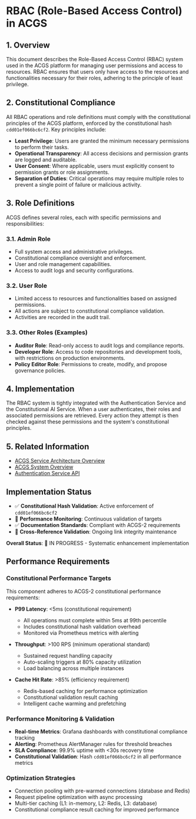 # RBAC (Role-Based Access Control) in ACGS

<!-- Constitutional Hash: cdd01ef066bc6cf2 -->

## 1. Overview

This document describes the Role-Based Access Control (RBAC) system used in the ACGS platform for managing user permissions and access to resources. RBAC ensures that users only have access to the resources and functionalities necessary for their roles, adhering to the principle of least privilege.

## 2. Constitutional Compliance

All RBAC operations and role definitions must comply with the constitutional principles of the ACGS platform, enforced by the constitutional hash `cdd01ef066bc6cf2`. Key principles include:

- **Least Privilege**: Users are granted the minimum necessary permissions to perform their tasks.
- **Operational Transparency**: All access decisions and permission grants are logged and auditable.
- **User Consent**: Where applicable, users must explicitly consent to permission grants or role assignments.
- **Separation of Duties**: Critical operations may require multiple roles to prevent a single point of failure or malicious activity.

## 3. Role Definitions

ACGS defines several roles, each with specific permissions and responsibilities:

### 3.1. Admin Role

- Full system access and administrative privileges.
- Constitutional compliance oversight and enforcement.
- User and role management capabilities.
- Access to audit logs and security configurations.

### 3.2. User Role

- Limited access to resources and functionalities based on assigned permissions.
- All actions are subject to constitutional compliance validation.
- Activities are recorded in the audit trail.

### 3.3. Other Roles (Examples)

- **Auditor Role**: Read-only access to audit logs and compliance reports.
- **Developer Role**: Access to code repositories and development tools, with restrictions on production environments.
- **Policy Editor Role**: Permissions to create, modify, and propose governance policies.

## 4. Implementation

The RBAC system is tightly integrated with the Authentication Service and the Constitutional AI Service. When a user authenticates, their roles and associated permissions are retrieved. Every action they attempt is then checked against these permissions and the system's constitutional principles.

## 5. Related Information

- [ACGS Service Architecture Overview](../ACGS_SERVICE_OVERVIEW.md)
- [ACGS System Overview](../architecture/SYSTEM_OVERVIEW.md)
- [Authentication Service API](authentication.md)
## Implementation Status

- ✅ **Constitutional Hash Validation**: Active enforcement of `cdd01ef066bc6cf2`
- 🔄 **Performance Monitoring**: Continuous validation of targets
- ✅ **Documentation Standards**: Compliant with ACGS-2 requirements
- 🔄 **Cross-Reference Validation**: Ongoing link integrity maintenance

**Overall Status**: 🔄 IN PROGRESS - Systematic enhancement implementation

## Performance Requirements

### Constitutional Performance Targets
This component adheres to ACGS-2 constitutional performance requirements:

- **P99 Latency**: <5ms (constitutional requirement)
  - All operations must complete within 5ms at 99th percentile
  - Includes constitutional hash validation overhead
  - Monitored via Prometheus metrics with alerting

- **Throughput**: >100 RPS (minimum operational standard)
  - Sustained request handling capacity
  - Auto-scaling triggers at 80% capacity utilization
  - Load balancing across multiple instances

- **Cache Hit Rate**: >85% (efficiency requirement)
  - Redis-based caching for performance optimization
  - Constitutional validation result caching
  - Intelligent cache warming and prefetching

### Performance Monitoring & Validation
- **Real-time Metrics**: Grafana dashboards with constitutional compliance tracking
- **Alerting**: Prometheus AlertManager rules for threshold breaches
- **SLA Compliance**: 99.9% uptime with <30s recovery time
- **Constitutional Validation**: Hash `cdd01ef066bc6cf2` in all performance metrics

### Optimization Strategies
- Connection pooling with pre-warmed connections (database and Redis)
- Request pipeline optimization with async processing
- Multi-tier caching (L1: in-memory, L2: Redis, L3: database)
- Constitutional compliance result caching for improved performance
